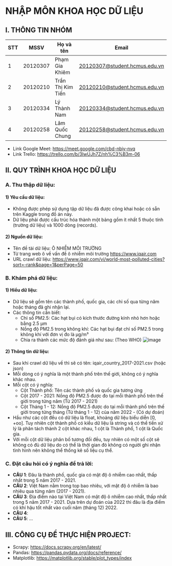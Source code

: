 # NHẬP MÔN KHOA HỌC DỮ LIỆU
## I. THÔNG TIN NHÓM
|**STT**|**MSSV**|**Họ và tên**|**Email**|
|---|--------|------|-------|
|1|20120307|Phạm Gia Khiêm|20120307@student.hcmus.edu.vn|
|2|20120210|Trần Thị Kim Tiến|20120210@student.hcmus.edu.vn|
|3|20120334|Lý Thành Nam|20120334@student.hcmus.edu.vn|
|4|20120258|Lâm Quốc Chung|20120258@student.hcmus.edu.vn|
- Link Google Meet: https://meet.google.com/cbd-nbiy-nvq
- Link Trello: https://trello.com/b/3IwUJh7Z/nh%C3%B3m-06
## II. QUY TRÌNH KHOA HỌC DỮ LIỆU
### A. Thu thập dữ liệu: 
#### 1) Yêu cầu dữ liệu:
- Không được phép sử dụng tập dữ liệu đã được công khai hoặc có sẵn trên Kaggle trong đồ án này.
- Dữ liệu phải được cấu trúc hóa thành một bảng gồm ít nhất 5 thuộc tính (trường dữ liệu) và 1000 dòng (records).
#### 2) Nguồn dữ liệu:
- Tên đề tài dữ liệu: Ô NHIỄM MÔI TRƯỜNG
- Từ trang web ô về vấn đề ô nhiễm môi trường https://www.iqair.com
- URL crawl dữ liệu: https://www.iqair.com/vi/world-most-polluted-cities?sort=-rank&page=1&perPage=50
### B. Khám phá dữ liệu:
#### 1) Hiểu dữ liệu:
- Dữ liệu sẽ gồm tên các thành phố, quốc gia, các chỉ số qua từng năm hoặc tháng đã ghi nhận lại. 
- Các thông tin cần biết:
  - Chỉ số PM2.5: Các hạt bụi có kích thước đường kính nhỏ hơn hoặc bằng 2.5 µm
  - Nồng độ PM2.5 trong không khí: Các hạt bụi đạt chỉ số PM2.5 trong không khí với đơn vị đo là μg/m³
  - Chia ra thành các mức độ đánh giá như sau: (Theo WHO)
![image](https://user-images.githubusercontent.com/94270107/201021134-805bd9ff-b8de-4d30-b999-5c051296004e.png)
#### 2) Thông tin dữ liệu:
- Sau khi crawl dữ liệu về thì sẽ có tên: iqair_country_2017-2021.csv (hoặc json)
- Mỗi dòng có ý nghĩa là một thành phố trên thế giới, không có ý nghĩa khác nhau.
- Mỗi cột có ý nghĩa:
  - Cột Thành phố: Tên các thành phố và quốc gia tương ứng
  - Cột 2017 - 2021: Nồng độ PM2.5 được đo tại mỗi thành phố trên thế giới trong từng năm (Từ 2017 - 2021)
  - Cột Tháng 1 - 12: Nồng độ PM2.5 được do tại mỗi thành phố trên thế giới trong từng tháng (Từ tháng 1 - 12) của năm 2022 - (Có dự đoán)
- Hầu như các cột đều có dữ liệu là float, khoảng dữ liệu biểu diễn [0, +oo]. Tuy nhiên cột thành phố có kiểu dữ liệu là string và có thể tiền xử lý là phân tách thành 2 cột khác nhau, 1 cột là Thành phố, 1 cột là Quốc gia.
- Với mỗi cột dữ liệu phân bố tương đối đều, tuy nhiên có một số cột sẽ không có đủ dữ liệu do có thể là thời gian đó không có người ghi nhận tình hình nên không thể thống kê số liệu cụ thể.
### C. Đặt câu hỏi có ý nghĩa để trả lời:
- **CÂU 1**: Đâu là thành phố, quốc gia có mật độ ô nhiễm cao nhất, thấp nhất trong 5 năm 2017 - 2021.
- **CÂU 2**: Việt Nam nằm trong top bao nhiêu, với mật độ ô nhiễm là bao nhiêu qua từng năm (2017 - 2021).
- **CÂU 3**: Địa điểm nào tại Việt Nam có mật độ ô nhiễm cao nhất, thấp nhất trong 5 năm 2017 - 2021. Dựa trên dự đoán của 2022 thì đâu là địa điểm có khí hậu tốt nhất vào cuối năm (tháng 12) 2022.
- **CÂU 4**:
- **CÂU 5**:
...
## III. CÔNG CỤ ĐỂ THỰC HIỆN PROJECT:
- Scrapy: https://docs.scrapy.org/en/latest/
- Pandas: https://pandas.pydata.org/docs/reference/
- Matplotlib: https://matplotlib.org/stable/plot_types/index
